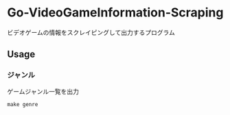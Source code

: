 # Go-VideoGameInformation-Scraping

ビデオゲームの情報をスクレイピングして出力するプログラム

## Usage

### ジャンル

ゲームジャンル一覧を出力

```
make genre
```
